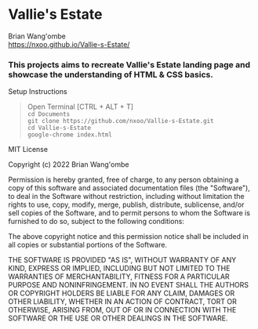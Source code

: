 # Vallie's Estate
Brian Wang'ombe  
https://nxoo.github.io/Vallie-s-Estate/  

### This projects aims to recreate Vallie's Estate landing page and showcase the understanding of HTML & CSS basics.
Setup Instructions  

>Open Terminal [CTRL + ALT + T]  
>`cd Documents`   
>`git clone https://github.com/nxoo/Vallie-s-Estate.git`   
>`cd Vallie-s-Estate`  
>`google-chrome index.html`

MIT License

Copyright (c) 2022 Brian Wang'ombe

Permission is hereby granted, free of charge, to any person obtaining a copy
of this software and associated documentation files (the "Software"), to deal
in the Software without restriction, including without limitation the rights
to use, copy, modify, merge, publish, distribute, sublicense, and/or sell
copies of the Software, and to permit persons to whom the Software is
furnished to do so, subject to the following conditions:

The above copyright notice and this permission notice shall be included in all
copies or substantial portions of the Software.

THE SOFTWARE IS PROVIDED "AS IS", WITHOUT WARRANTY OF ANY KIND, EXPRESS OR
IMPLIED, INCLUDING BUT NOT LIMITED TO THE WARRANTIES OF MERCHANTABILITY,
FITNESS FOR A PARTICULAR PURPOSE AND NONINFRINGEMENT. IN NO EVENT SHALL THE
AUTHORS OR COPYRIGHT HOLDERS BE LIABLE FOR ANY CLAIM, DAMAGES OR OTHER
LIABILITY, WHETHER IN AN ACTION OF CONTRACT, TORT OR OTHERWISE, ARISING FROM,
OUT OF OR IN CONNECTION WITH THE SOFTWARE OR THE USE OR OTHER DEALINGS IN THE
SOFTWARE.
